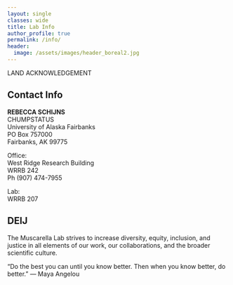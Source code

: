 ```yaml
---
layout: single
classes: wide
title: Lab Info
author_profile: true
permalink: /info/
header:
  image: /assets/images/header_boreal2.jpg
---
```


LAND ACKNOWLEDGEMENT

## Contact Info

**REBECCA SCHIJNS** <br>
CHUMPSTATUS <br>
University of Alaska Fairbanks <br>
PO Box 757000 <br>
Fairbanks, AK 99775 <br>

Office: <br>
West Ridge Research Building <br>
WRRB 242 <br>
Ph (907) 474-7955 <br>

Lab: <br>
WRRB 207 <br>



## DEIJ
The Muscarella Lab strives to increase diversity, equity, inclusion, and justice in all elements of our work, our collaborations, and the broader scientific culture. 

“Do the best you can until you know better. Then when you know better, do better.” ― Maya Angelou 






